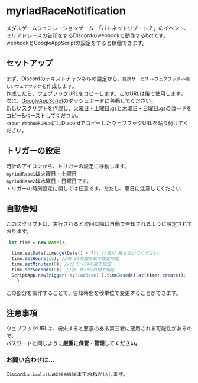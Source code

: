# myriadRaceNotification
メダルゲームシュミレーションゲーム　「パトネットリゾート２」のイベント、ミリアドレースの告知をするDiscordのwebhookで動作するbotです。<br>
webhookとGoogleAppScriptの設定をすると稼働できます。

## セットアップ
まず、Discordのテキストチャンネルの設定から、`提携サービス->ウェブフック->新しいウェブフック`を作成します。<br>
作成したら、ウェブフックURLをコピーします。このURLは後で使用します。<br>
次に、[GoogleAppScript](https://script.google.com/home)のダッシュボードに移動してください。<br>
新しいスクリプトを作成し、[火曜日・土曜日.gs](https://github.com/animalotta0206/myriadRaceNotification/blob/main/%E7%81%AB%E6%9B%9C%E6%97%A5%E3%83%BB%E5%9C%9F%E6%9B%9C%E6%97%A5.gs)と[木曜日・日曜日.gs](https://github.com/animalotta0206/myriadRaceNotification/blob/main/%E6%9C%A8%E6%9B%9C%E6%97%A5%E3%83%BB%E6%97%A5%E6%9B%9C%E6%97%A5.gs)のコードをコピー&ペーストしてください。<br>
`<Your WebhookURL>`にはDiscordでコピーしたウェブフックURLを貼り付けてください。

## トリガーの設定
時計のアイコンから、トリガーの設定に移動します。<br>
`myriadRase1`は火曜日・土曜日<br>
`myriadRase2`は木曜日・日曜日です。<br>
トリガーの時刻設定に関しては任意です。ただし、曜日に注意してください

## 自動告知
このスクリプトは、実行されると次回以降は自動で告知されるように設定されております。<br>
```js
 let time = new Date();

  time.setDate(time.getDate() + 7); //日付 触らないでください。
  time.setHours(15); //時 24時間形式で設定可能
  time.setMinutes(0); //分 0〜59の間で指定
  time.setSeconds(0);　//秒　0〜59の間で指定
  ScriptApp.newTrigger('myriadRace1').timeBased().at(time).create();  
    }
```
この部分を操作することで、告知時間を秒単位で変更することができます。

## 注意事項
ウェブフックURLは、紛失すると悪意のある第三者に悪用される可能性があるので、<br>
パスワードと同じように**厳重に**__保管・管理してください。__

### お問い合わせは…
Discord:`animalotta0206#0556`までおねがいします。

